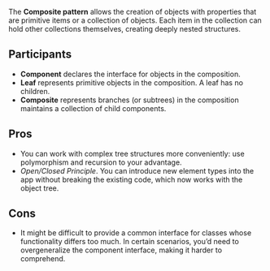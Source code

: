 The **Composite pattern** allows the creation of objects with properties that are primitive items or a collection of objects. Each item in the collection can hold other collections themselves, creating deeply nested structures.

## Participants

- **Component** declares the interface for objects in the composition.
- **Leaf** represents primitive objects in the composition. A leaf has no children.
- **Composite** represents branches (or subtrees) in the composition
  maintains a collection of child components.

## Pros

- You can work with complex tree structures more conveniently: use polymorphism and recursion to your advantage.
- _Open/Closed Principle_. You can introduce new element types into the app without breaking the existing code, which now works with the object tree.

## Cons

- It might be difficult to provide a common interface for classes whose functionality differs too much. In certain scenarios, you’d need to overgeneralize the component interface, making it harder to comprehend.
